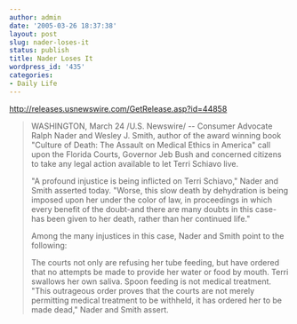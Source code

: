```yaml
---
author: admin
date: '2005-03-26 18:37:38'
layout: post
slug: nader-loses-it
status: publish
title: Nader Loses It
wordpress_id: '435'
categories:
- Daily Life
---
```

<p><a href="http://releases.usnewswire.com/GetRelease.asp?id=44858">http://releases.usnewswire.com/GetRelease.asp?id=44858</a></p>
<blockquote><p> WASHINGTON, March 24 /U.S. Newswire/ -- Consumer Advocate Ralph
Nader and Wesley J. Smith, author of the award winning book "Culture of
Death: The Assault on Medical Ethics in America" call upon the Florida
Courts, Governor Jeb Bush and concerned citizens to take any legal
action available to let Terri Schiavo live.</p>
<p> "A profound injustice is being inflicted on Terri Schiavo," Nader
and Smith asserted today. "Worse, this slow death by dehydration is
being imposed upon her under the color of law, in proceedings in which
every benefit of the doubt-and there are many doubts in this case-has
been given to her death, rather than her continued life."</p>
<p>   Among the many injustices in this case, Nader and Smith point  to the following:</p>
<p> The courts not only are refusing her tube feeding, but have ordered
that no attempts be made to provide her water or food by mouth. Terri
swallows her own saliva. Spoon feeding is not medical treatment. "This
outrageous order proves that the courts are not merely permitting
medical treatment to be withheld, it has ordered her to be made dead,"
Nader and Smith assert.</p></blockquote>
